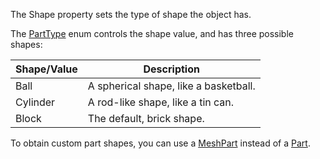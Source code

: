 The Shape property sets the type of shape the object has.

The [PartType](https://developer.roblox.com/en-us/api-reference/enum/PartType) enum controls the shape value, and has three possible
shapes:

| Shape/Value | Description                           |
| ----------- | ------------------------------------- |
| Ball        | A spherical shape, like a basketball. |
| Cylinder    | A rod-like shape, like a tin can.     |
| Block       | The default, brick shape.             |

To obtain custom part shapes, you can use a [MeshPart](https://create.roblox.com/docs/reference/engine/classes/MeshPart) instead of a
[Part](https://create.roblox.com/docs/reference/engine/classes/Part).